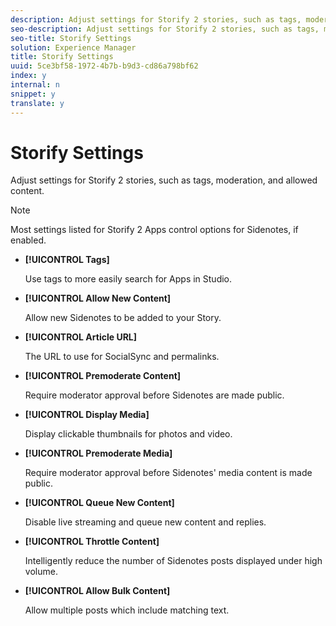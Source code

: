 ```yaml
---
description: Adjust settings for Storify 2 stories, such as tags, moderation, and allowed content.
seo-description: Adjust settings for Storify 2 stories, such as tags, moderation, and allowed content.
seo-title: Storify Settings
solution: Experience Manager
title: Storify Settings
uuid: 5ce3bf58-1972-4b7b-b9d3-cd86a798bf62
index: y
internal: n
snippet: y
translate: y
---
```


# Storify Settings

Adjust settings for Storify 2 stories, such as tags, moderation, and allowed content.

>[!NOTE]
>
>Most settings listed for Storify 2 Apps control options for Sidenotes, if enabled.

* **[!UICONTROL Tags]**

  Use tags to more easily search for Apps in Studio.

* **[!UICONTROL Allow New Content]**

  Allow new Sidenotes to be added to your Story.

* **[!UICONTROL Article URL]**

  The URL to use for SocialSync and permalinks.

* **[!UICONTROL Premoderate Content]**

  Require moderator approval before Sidenotes are made public.

* **[!UICONTROL Display Media]**

  Display clickable thumbnails for photos and video.

* **[!UICONTROL Premoderate Media]**

  Require moderator approval before Sidenotes' media content is made public.

* **[!UICONTROL Queue New Content]**

  Disable live streaming and queue new content and replies.

* **[!UICONTROL Throttle Content]**

  Intelligently reduce the number of Sidenotes posts displayed under high volume.

* **[!UICONTROL Allow Bulk Content]**

  Allow multiple posts which include matching text.

